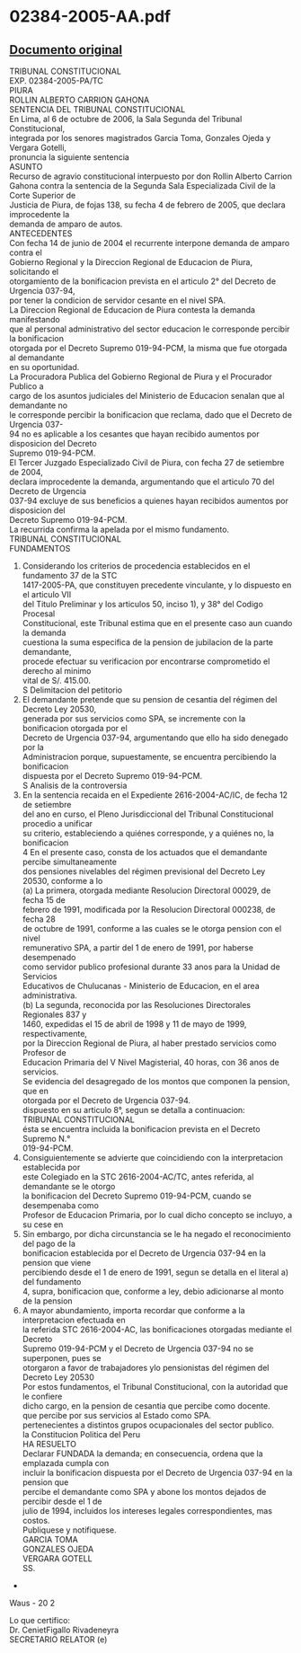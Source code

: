 
02384-2005-AA.pdf
=================
  
[Documento original](https://tc.gob.pe/jurisprudencia/2007/02384-2005-AA.pdf)  
---  
TRIBUNAL CONSTITUCIONAL  
EXP. 02384-2005-PA/TC  
PIURA  
ROLLIN ALBERTO CARRION GAHONA  
SENTENCIA DEL TRIBUNAL CONSTITUCIONAL  
En Lima, al 6 de octubre de 2006, la Sala Segunda del Tribunal Constitucional,  
integrada por los senores magistrados Garcia Toma, Gonzales Ojeda y Vergara Gotelli,  
pronuncia la siguiente sentencia  
ASUNTO  
Recurso de agravio constitucional interpuesto por don Rollin Alberto Carrion  
Gahona contra la sentencia de la Segunda Sala Especializada Civil de la Corte Superior de  
Justicia de Piura, de fojas 138, su fecha 4 de febrero de 2005, que declara improcedente la  
demanda de amparo de autos.  
ANTECEDENTES  
Con fecha 14 de junio de 2004 el recurrente interpone demanda de amparo contra el  
Gobierno Regional y la Direccion Regional de Educacion de Piura, solicitando el  
otorgamiento de la bonificacion prevista en el articulo 2° del Decreto de Urgencia 037-94,  
por tener la condicion de servidor cesante en el nivel SPA.  
La Direccion Regional de Educacion de Piura contesta la demanda manifestando  
que al personal administrativo del sector educacion le corresponde percibir la bonificacion  
otorgada por el Decreto Supremo 019-94-PCM, la misma que fue otorgada al demandante  
en su oportunidad.  
La Procuradora Publica del Gobierno Regional de Piura y el Procurador Publico a  
cargo de los asuntos judiciales del Ministerio de Educacion senalan que al demandante no  
le corresponde percibir la bonificacion que reclama, dado que el Decreto de Urgencia 037-  
94 no es aplicable a los cesantes que hayan recibido aumentos por disposicion del Decreto  
Supremo 019-94-PCM.  
El Tercer Juzgado Especializado Civil de Piura, con fecha 27 de setiembre de 2004,  
declara improcedente la demanda, argumentando que el articulo 70 del Decreto de Urgencia  
037-94 excluye de sus beneficios a quienes hayan recibidos aumentos por disposicion del  
Decreto Supremo 019-94-PCM.  
La recurrida confirma la apelada por el mismo fundamento.  
TRIBUNAL CONSTITUCIONAL  
FUNDAMENTOS  
1. Considerando los criterios de procedencia establecidos en el fundamento 37 de la STC  
1417-2005-PA, que constituyen precedente vinculante, y lo dispuesto en el articulo VII  
del Titulo Preliminar y los articulos 50, inciso 1), y 38° del Codigo Procesal  
Constitucional, este Tribunal estima que en el presente caso aun cuando la demanda  
cuestiona la suma especifica de la pension de jubilacion de la parte demandante,  
procede efectuar su verificacion por encontrarse comprometido el derecho al minimo  
vital de S/. 415.00.  
S Delimitacion del petitorio  
2. El demandante pretende que su pension de cesantia del régimen del Decreto Ley 20530,  
generada por sus servicios como SPA, se incremente con la bonificacion otorgada por el  
Decreto de Urgencia 037-94, argumentando que ello ha sido denegado por la  
Administracion porque, supuestamente, se encuentra percibiendo la bonificacion  
dispuesta por el Decreto Supremo 019-94-PCM.  
S Analisis de la controversia  
3. En la sentencia recaida en el Expediente 2616-2004-AC/IC, de fecha 12 de setiembre  
del ano en curso, el Pleno Jurisdiccional del Tribunal Constitucional procedio a unificar  
su criterio, estableciendo a quiénes corresponde, y a quiénes no, la bonificacion  
4 En el presente caso, consta de los actuados que el demandante percibe simultaneamente  
dos pensiones nivelables del régimen previsional del Decreto Ley 20530, conforme a lo  
(a) La primera, otorgada mediante Resolucion Directoral 00029, de fecha 15 de  
febrero de 1991, modificada por la Resolucion Directoral 000238, de fecha 28  
de octubre de 1991, conforme a las cuales se le otorga pension con el nivel  
remunerativo SPA, a partir del 1 de enero de 1991, por haberse desempenado  
como servidor publico profesional durante 33 anos para la Unidad de Servicios  
Educativos de Chulucanas - Ministerio de Educacion, en el area administrativa.  
(b) La segunda, reconocida por las Resoluciones Directorales Regionales 837 y  
1460, expedidas el 15 de abril de 1998 y 11 de mayo de 1999, respectivamente,  
por la Direccion Regional de Piura, al haber prestado servicios como Profesor de  
Educacion Primaria del V Nivel Magisterial, 40 horas, con 36 anos de servicios.  
Se evidencia del desagregado de los montos que componen la pension, que en  
otorgada por el Decreto de Urgencia 037-94.  
dispuesto en su articulo 8°, segun se detalla a continuacion:  
TRIBUNAL CONSTITUCIONAL  
ésta se encuentra incluida la bonificacion prevista en el Decreto Supremo N.°  
019-94-PCM.  
5. Consiguientemente se advierte que coincidiendo con la interpretacion establecida por  
este Colegiado en la STC 2616-2004-AC/TC, antes referida, al demandante se le otorgo  
la bonificacion del Decreto Supremo 019-94-PCM, cuando se desempenaba como  
Profesor de Educacion Primaria, por lo cual dicho concepto se incluyo, a su cese en  
6. Sin embargo, por dicha circunstancia se le ha negado el reconocimiento del pago de la  
bonificacion establecida por el Decreto de Urgencia 037-94 en la pension que viene  
percibiendo desde el 1 de enero de 1991, segun se detalla en el literal a) del fundamento  
4, supra, bonificacion que, conforme a ley, debio adicionarse al monto de la pension  
7. A mayor abundamiento, importa recordar que conforme a la interpretacion efectuada en  
la referida STC 2616-2004-AC, las bonificaciones otorgadas mediante el Decreto  
Supremo 019-94-PCM y el Decreto de Urgencia 037-94 no se superponen, pues se  
otorgaron a favor de trabajadores ylo pensionistas del régimen del Decreto Ley 20530  
Por estos fundamentos, el Tribunal Constitucional, con la autoridad que le confiere  
dicho cargo, en la pension de cesantia que percibe como docente.  
que percibe por sus servicios al Estado como SPA.  
pertenecientes a distintos grupos ocupacionales del sector publico.  
la Constitucion Politica del Peru  
HA RESUELTO  
Declarar FUNDADA la demanda; en consecuencia, ordena que la emplazada cumpla con  
incluir la bonificacion dispuesta por el Decreto de Urgencia 037-94 en la pension que  
percibe el demandante como SPA y abone los montos dejados de percibir desde el 1 de  
julio de 1994, incluidos los intereses legales correspondientes, mas costos.  
Publiquese y notifiquese.  
GARCIA TOMA  
GONZALES OJEDA  
VERGARA GOTELL  
SS.  
-  
Waus - 20 2  
  
Lo que certifico:  
Dr. CenietFigallo Rivadeneyra  
SECRETARIO RELATOR (e)